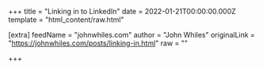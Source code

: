 
+++
title = "Linking in to LinkedIn"
date = 2022-01-21T00:00:00.000Z
template = "html_content/raw.html"

[extra]
feedName = "johnwhiles.com"
author = "John Whiles"
originalLink = "https://johnwhiles.com/posts/linking-in.html"
raw = ""

+++

